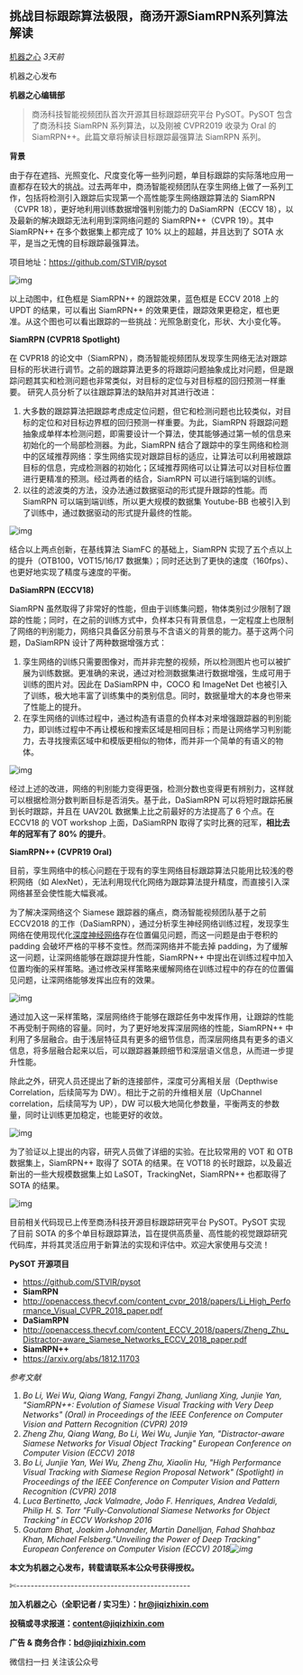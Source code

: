 ## 挑战目标跟踪算法极限，商汤开源SiamRPN系列算法解读

[机器之心](javascript:void(0);) *3天前*

机器之心发布

**机器之心编辑部**

> 商汤科技智能视频团队首次开源其目标跟踪研究平台 PySOT。PySOT 包含了商汤科技 SiamRPN 系列算法，以及刚被 CVPR2019 收录为 Oral 的 SiamRPN++。此篇文章将解读目标跟踪最强算法 SiamRPN 系列。

**背景**

由于存在遮挡、光照变化、尺度变化等一些列问题，单目标跟踪的实际落地应用一直都存在较大的挑战。过去两年中，商汤智能视频团队在孪生网络上做了一系列工作，包括将检测引入跟踪后实现第一个高性能孪生网络跟踪算法的 SiamRPN（CVPR 18），更好地利用训练数据增强判别能力的 DaSiamRPN（ECCV 18），以及最新的解决跟踪无法利用到深网络问题的 SiamRPN++（CVPR 19）。其中 SiamRPN++ 在多个数据集上都完成了 10% 以上的超越，并且达到了 SOTA 水平，是当之无愧的目标跟踪最强算法。

项目地址：https://github.com/STVIR/pysot

![img](https://mmbiz.qpic.cn/mmbiz_gif/KmXPKA19gW9WUSVCvOYjNufwIuDFSR8H8qS3aHM9XibOljaYlNONI5l0wAOD7MZfPHShClj0vmiaGuJcXzndR5FA/640?wx_fmt=gif&tp=webp&wxfrom=5&wx_lazy=1)

以上动图中，红色框是 SiamRPN++ 的跟踪效果，蓝色框是 ECCV 2018 上的 UPDT 的结果，可以看出 SiamRPN++ 的效果更佳，跟踪效果更稳定，框也更准。从这个图也可以看出跟踪的一些挑战：光照急剧变化，形状、大小变化等。

**SiamRPN (CVPR18 Spotlight)**

在 CVPR18 的论文中（SiamRPN），商汤智能视频团队发现孪生网络无法对跟踪目标的形状进行调节。之前的跟踪算法更多的将跟踪问题抽象成比对问题，但是跟踪问题其实和检测问题也非常类似，对目标的定位与对目标框的回归预测一样重要。
研究人员分析了以往跟踪算法的缺陷并对其进行改进：

1. 大多数的跟踪算法把跟踪考虑成定位问题，但它和检测问题也比较类似，对目标的定位和对目标边界框的回归预测一样重要。为此，SiamRPN 将跟踪问题抽象成单样本检测问题，即需要设计一个算法，使其能够通过第一帧的信息来初始化的一个局部检测器。为此，SiamRPN 结合了跟踪中的孪生网络和检测中的区域推荐网络：孪生网络实现对跟踪目标的适应，让算法可以利用被跟踪目标的信息，完成检测器的初始化；区域推荐网络可以让算法可以对目标位置进行更精准的预测。经过两者的结合，SiamRPN 可以进行端到端的训练。
2. 以往的滤波类的方法，没办法通过数据驱动的形式提升跟踪的性能。而 SiamRPN 可以端到端训练，所以更大规模的数据集 Youtube-BB 也被引入到了训练中，通过数据驱动的形式提升最终的性能。

![img](https://mmbiz.qpic.cn/mmbiz_png/KmXPKA19gW9WUSVCvOYjNufwIuDFSR8HvLqPBg55ygmIuibMdshrUiapgKsMFXicDaTfJibLVhibMTarcNzA4SVvzvg/640?wx_fmt=png&tp=webp&wxfrom=5&wx_lazy=1&wx_co=1)

结合以上两点创新，在基线算法 SiamFC 的基础上，SiamRPN 实现了五个点以上的提升（OTB100，VOT15/16/17 数据集）；同时还达到了更快的速度（160fps）、也更好地实现了精度与速度的平衡。

**DaSiamRPN (ECCV18)**

SiamRPN 虽然取得了非常好的性能，但由于训练集问题，物体类别过少限制了跟踪的性能；同时，在之前的训练方式中，负样本只有背景信息，一定程度上也限制了网络的判别能力，网络只具备区分前景与不含语义的背景的能力。基于这两个问题，DaSiamRPN 设计了两种数据增强方式：

1. 孪生网络的训练只需要图像对，而并非完整的视频，所以检测图片也可以被扩展为训练数据。更准确的来说，通过对检测数据集进行数据增强，生成可用于训练的图片对。因此在 DaSiamRPN 中，COCO 和 ImageNet Det 也被引入了训练，极大地丰富了训练集中的类别信息。同时，数据量增大的本身也带来了性能上的提升。
2. 在孪生网络的训练过程中，通过构造有语意的负样本对来增强跟踪器的判别能力，即训练过程中不再让模板和搜索区域是相同目标；而是让网络学习判别能力，去寻找搜索区域中和模版更相似的物体，而并非一个简单的有语义的物体。

![img](https://mmbiz.qpic.cn/mmbiz_png/KmXPKA19gW9WUSVCvOYjNufwIuDFSR8HEibJlChia7YicyWicmIPjqbJicY53FQRqjr8dorqGlYpeYTfMic0f9FtgVFw/640?wx_fmt=png&tp=webp&wxfrom=5&wx_lazy=1&wx_co=1)

经过上述的改进，网络的判别能力变得更强，检测分数也变得更有辨别力，这样就可以根据检测分数判断目标是否消失。基于此，DaSiamRPN 可以将短时跟踪拓展到长时跟踪，并且在 UAV20L 数据集上比之前最好的方法提高了 6 个点。在 ECCV18 的 VOT workshop 上面，DaSiamRPN 取得了实时比赛的冠军，**相比去年的冠军有了 80% 的提升**。

**SiamRPN++ (CVPR19 Oral)**

目前，孪生网络中的核心问题在于现有的孪生网络目标跟踪算法只能用比较浅的卷积网络（如 AlexNet），无法利用现代化网络为跟踪算法提升精度，而直接引入深网络甚至会使性能大幅衰减。

为了解决深网络这个 Siamese 跟踪器的痛点，商汤智能视频团队基于之前 ECCV2018 的工作（DaSiamRPN），通过分析孪生神经网络训练过程，发现孪生网络在使用现代化[深度神经网络](https://mp.weixin.qq.com/s?__biz=MzA3MzI4MjgzMw==&mid=2650762659&idx=2&sn=bdc392252946de1f0eef9a8603f1fa1c&chksm=871aa9ddb06d20cb04102e5e25125cabb01602a73aa9f0196534f8d5678edb24d92ab8d03b77&mpshare=1&scene=1&srcid=&key=45382ee80ea50780976dcaa7bc7d7831966d00f6352d40a0c0e5c6d82df16555b8788db9f58a6536abc56fe14e5cd1db4d5a74e9121ecb2e0c3959460b33bc0c588d6771d8791572c722f5e61d0dccd6&ascene=1&uin=MjMzNDA2ODYyNQ%3D%3D&devicetype=Windows+10&version=62060739&lang=zh_CN&pass_ticket=m3jApFpkl13zSqAL8fzqRdqtvCo2UY0oPXCRCEdhGMazpRCDzY4tZVxqhYzkaQxB)存在位置偏见问题，而这一问题是由于卷积的 padding 会破坏严格的平移不变性。然而深网络并不能去掉 padding，为了缓解这一问题，让深网络能够在跟踪提升性能，SiamRPN++ 中提出在训练过程中加入位置均衡的采样策略。通过修改采样策略来缓解网络在训练过程中的存在的位置偏见问题，让深网络能够发挥出应有的效果。

![img](https://mmbiz.qpic.cn/mmbiz_png/KmXPKA19gW9WUSVCvOYjNufwIuDFSR8HVrdeVlOgTg9SHD3TtNV2pJoICLY0mBPWauaEicqMttUWcWPviaSb5yag/640?wx_fmt=png&tp=webp&wxfrom=5&wx_lazy=1&wx_co=1)

通过加入这一采样策略，深层网络终于能够在跟踪任务中发挥作用，让跟踪的性能不再受制于网络的容量。同时，为了更好地发挥深层网络的性能，SiamRPN++ 中利用了多层融合。由于浅层特征具有更多的细节信息，而深层网络具有更多的语义信息，将多层融合起来以后，可以跟踪器兼顾细节和深层语义信息，从而进一步提升性能。

除此之外，研究人员还提出了新的连接部件，深度可分离相关层（Depthwise Correlation，后续简写为 DW）。相比于之前的升维相关层（UpChannel correlation，后续简写为 UP），DW 可以极大地简化参数量，平衡两支的参数量，同时让训练更加稳定，也能更好的收敛。

![img](https://mmbiz.qpic.cn/mmbiz_png/KmXPKA19gW9WUSVCvOYjNufwIuDFSR8H0uuWGZxetJkkuNxtSdGdr8WSCPDxgLerKMzhzN0CEicThgOgQS07skg/640?wx_fmt=png&tp=webp&wxfrom=5&wx_lazy=1&wx_co=1)

为了验证以上提出的内容，研究人员做了详细的实验。在比较常用的 VOT 和 OTB 数据集上，SiamRPN++ 取得了 SOTA 的结果。在 VOT18 的长时跟踪，以及最近新出的一些大规模数据集上如 LaSOT，TrackingNet，SiamRPN++ 也都取得了 SOTA 的结果。

![img](https://mmbiz.qpic.cn/mmbiz_png/KmXPKA19gW9WUSVCvOYjNufwIuDFSR8HFka5JqvIP0rfgLN3a7EWInkD1PfMxIsLPMHpnI2xIypY3tOCOrmY7w/640?wx_fmt=png&tp=webp&wxfrom=5&wx_lazy=1&wx_co=1)

目前相关代码现已上传至商汤科技开源目标跟踪研究平台 PySOT。PySOT 实现了目前 SOTA 的多个单目标跟踪算法，旨在提供高质量、高性能的视觉跟踪研究代码库，并将其灵活应用于新算法的实现和评估中。欢迎大家使用与交流！

**PySOT 开源项目**

- https://github.com/STVIR/pysot
- **SiamRPN**
- http://openaccess.thecvf.com/content_cvpr_2018/papers/Li_High_Performance_Visual_CVPR_2018_paper.pdf
- **DaSiamRPN** 
- http://openaccess.thecvf.com/content_ECCV_2018/papers/Zheng_Zhu_Distractor-aware_Siamese_Networks_ECCV_2018_paper.pdf 
- **SiamRPN++**
- https://arxiv.org/abs/1812.11703

*参考文献*

1. *Bo Li, Wei Wu, Qiang Wang, Fangyi Zhang, Junliang Xing, Junjie Yan, "SiamRPN++: Evolution of Siamese Visual Tracking with Very Deep Networks" (Oral) in Proceedings of the IEEE Conference on Computer Vision and Pattern Recognition (CVPR) 2019*
2. *Zheng Zhu, Qiang Wang, Bo Li, Wei Wu, Junjie Yan, "Distractor-aware Siamese Networks for Visual Object Tracking" European Conference on Computer Vision (ECCV) 2018*
3. *Bo Li, Junjie Yan, Wei Wu, Zheng Zhu, Xiaolin Hu, "High Performance Visual Tracking with Siamese Region Proposal Network" (Spotlight) in Proceedings of the IEEE Conference on Computer Vision and Pattern Recognition (CVPR) 2018*
4. *Luca Bertinetto, Jack Valmadre, João F. Henriques, Andrea Vedaldi, Philip H. S. Torr "Fully-Convolutional Siamese Networks for Object Tracking" in ECCV Workshop 2016*
5. *Goutam Bhat, Joakim Johnander, Martin Danelljan, Fahad Shahbaz Khan, Michael Felsberg."Unveiling the Power of Deep Tracking" European Conference on Computer Vision (ECCV) 2018![img](https://mmbiz.qpic.cn/mmbiz_png/KmXPKA19gW8Zfpicd40EribGuaFicDBCRH6IOu1Rnc4T3W3J1wE0j6kQ6GorRSgicib0fmNrj3yzlokup2jia9Z0YVeA/640?wx_fmt=png&tp=webp&wxfrom=5&wx_lazy=1&wx_co=1)*





**本文为机器之心发布，转载请联系本公众号获得授权。**

✄------------------------------------------------

**加入机器之心（全职记者 / 实习生）：hr@jiqizhixin.com**

**投稿或寻求报道：content@jiqizhixin.com**

**广告 & 商务合作：bd@jiqizhixin.com**









微信扫一扫
关注该公众号